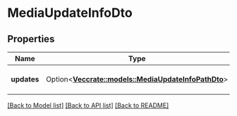 # MediaUpdateInfoDto

## Properties

Name | Type | Description | Notes
------------ | ------------- | ------------- | -------------
**updates** | Option<[**Vec<crate::models::MediaUpdateInfoPathDto>**](MediaUpdateInfoPathDto.md)> | Gets or sets the list of updates. | [optional]

[[Back to Model list]](../README.md#documentation-for-models) [[Back to API list]](../README.md#documentation-for-api-endpoints) [[Back to README]](../README.md)


